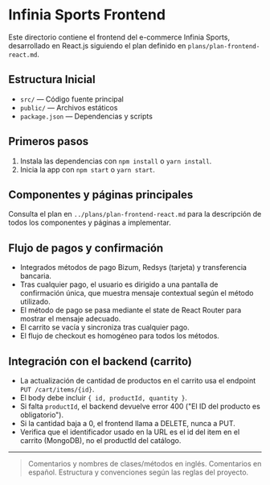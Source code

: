# Infinia Sports Frontend

Este directorio contiene el frontend del e-commerce Infinia Sports, desarrollado en React.js siguiendo el plan definido en `plans/plan-frontend-react.md`.

## Estructura Inicial
- `src/` — Código fuente principal
- `public/` — Archivos estáticos
- `package.json` — Dependencias y scripts

## Primeros pasos
1. Instala las dependencias con `npm install` o `yarn install`.
2. Inicia la app con `npm start` o `yarn start`.

## Componentes y páginas principales
Consulta el plan en `../plans/plan-frontend-react.md` para la descripción de todos los componentes y páginas a implementar.

## Flujo de pagos y confirmación
- Integrados métodos de pago Bizum, Redsys (tarjeta) y transferencia bancaria.
- Tras cualquier pago, el usuario es dirigido a una pantalla de confirmación única, que muestra mensaje contextual según el método utilizado.
- El método de pago se pasa mediante el state de React Router para mostrar el mensaje adecuado.
- El carrito se vacía y sincroniza tras cualquier pago.
- El flujo de checkout es homogéneo para todos los métodos.

## Integración con el backend (carrito)
- La actualización de cantidad de productos en el carrito usa el endpoint `PUT /cart/items/{id}`.
- El body debe incluir `{ id, productId, quantity }`.
- Si falta `productId`, el backend devuelve error 400 ("El ID del producto es obligatorio").
- Si la cantidad baja a 0, el frontend llama a DELETE, nunca a PUT.
- Verifica que el identificador usado en la URL es el id del item en el carrito (MongoDB), no el productId del catálogo.

---

> Comentarios y nombres de clases/métodos en inglés. Comentarios en español. Estructura y convenciones según las reglas del proyecto.
